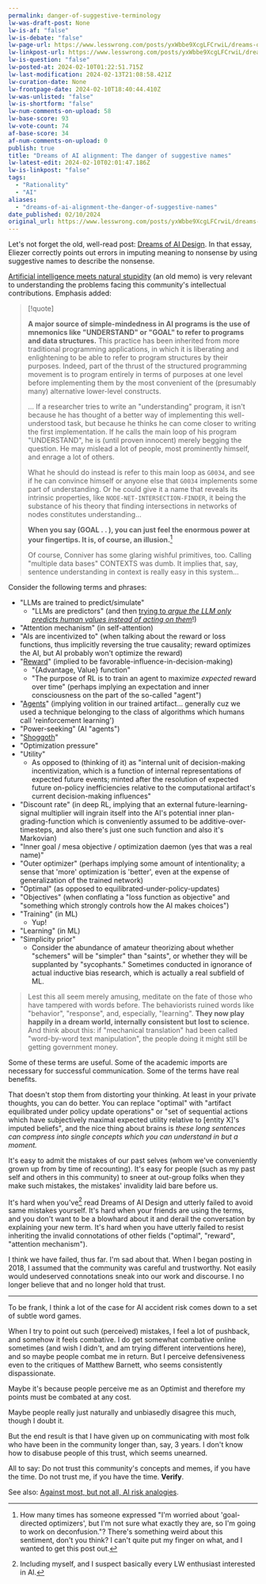 ```yaml
---
permalink: danger-of-suggestive-terminology
lw-was-draft-post: None
lw-is-af: "false"
lw-is-debate: "false"
lw-page-url: https://www.lesswrong.com/posts/yxWbbe9XcgLFCrwiL/dreams-of-ai-alignment-the-danger-of-suggestive-names
lw-linkpost-url: https://www.lesswrong.com/posts/yxWbbe9XcgLFCrwiL/dreams-of-ai-alignment-the-danger-of-suggestive-names
lw-is-question: "false"
lw-posted-at: 2024-02-10T01:22:51.715Z
lw-last-modification: 2024-02-13T21:08:58.421Z
lw-curation-date: None
lw-frontpage-date: 2024-02-10T18:40:44.410Z
lw-was-unlisted: "false"
lw-is-shortform: "false"
lw-num-comments-on-upload: 58
lw-base-score: 93
lw-vote-count: 74
af-base-score: 34
af-num-comments-on-upload: 0
publish: true
title: "Dreams of AI alignment: The danger of suggestive names"
lw-latest-edit: 2024-02-10T02:01:47.186Z
lw-is-linkpost: "false"
tags: 
  - "Rationality"
  - "AI"
aliases: 
  - "dreams-of-ai-alignment-the-danger-of-suggestive-names"
date_published: 02/10/2024
original_url: https://www.lesswrong.com/posts/yxWbbe9XcgLFCrwiL/dreams-of-ai-alignment-the-danger-of-suggestive-names
---
```

Let's not forget the old, well-read post: [Dreams of AI Design](https://www.lesswrong.com/posts/p7ftQ6acRkgo6hqHb/dreams-of-ai-design). In that essay, Eliezer correctly points out errors in imputing meaning to nonsense by using suggestive names to describe the nonsense.

[Artificial intelligence meets natural stupidity](https://www.inf.ed.ac.uk/teaching/courses/irm/mcdermott.pdf) (an old memo) is very relevant to understanding the problems facing this community's intellectual contributions. Emphasis added:

> [!quote]
>
> **A major source of simple-mindedness in AI programs is the use of mnemonics like "UNDERSTAND" or "GOAL" to refer to programs and data structures.** This practice has been inherited from more traditional programming applications, in which it is liberating and enlightening to be able to refer to program structures by their purposes. Indeed, part of the thrust of the structured programming movement is to program entirely in terms of purposes at one level before implementing them by the most convenient of the (presumably many) alternative lower-level constructs.
> 
> ... If a researcher tries to write an "understanding" program, it isn't because he has thought of a better way of implementing this well-understood task, but because he thinks he can come closer to writing the first implementation. If he calls the main loop of his program "UNDERSTAND", he is (until proven innocent) merely begging the question. He may mislead a lot of people, most prominently himself, and enrage a lot of others.
> 
> What he should do instead is refer to this main loop as `G0034`, and see if he can convince himself or anyone else that `G0034` implements some part of understanding. Or he could give it a name that reveals its intrinsic properties, like `NODE-NET-INTERSECTION-FINDER`, it being the substance of his theory that finding intersections in networks of nodes constitutes understanding...
> 
> **When you say (GOAL . . ), you can just feel the enormous power at your fingertips. It is, of course, an illusion.**[^1]
> 
> Of course, Conniver has some glaring wishful primitives, too. Calling "multiple data bases" CONTEXTS was dumb. It implies that, say, sentence understanding in context is really easy in this system...

Consider the following terms and phrases:
*   "LLMs are trained to predict/simulate"
    *   "LLMs are predictors" (and then [trying to _argue the LLM only predicts human values instead of acting on them_](https://www.lesswrong.com/posts/i5kijcjFJD6bn7dwq/evaluating-the-historical-value-misspecification-argument?commentId=AytgTwAwj8eGC8aSW)!)
*   "Attention mechanism" (in self-attention)
*   "AIs are incentivized to" (when talking about the reward or loss functions, thus implicitly reversing the true causality; reward optimizes the AI, but AI probably won't optimize the reward)
*   "[Reward](/RL-policies-not-agents)" (implied to be favorable-influence-in-decision-making)
    *   "{Advantage, Value} function"
    *   "The purpose of RL is to train an agent to maximize _expected_ reward over time" (perhaps implying an expectation and inner consciousness on the part of the so-called "agent") 
*   "[Agents](/RL-policies-not-agents)" (implying volition in our trained artifact... generally cuz we used a technique belonging to the class of algorithms which humans call 'reinforcement learning')
*   "Power-seeking" (AI "agents")
*   "[Shoggoth](https://www.lesswrong.com/posts/dqSwccGTWyBgxrR58/turntrout-s-shortform-feed?commentId=XHktatQRYpsfritrA)" 
*   "Optimization pressure"
*   "Utility" 
    *   As opposed to (thinking of it) as "internal unit of decision-making incentivization, which is a function of internal representations of expected future events; minted after the resolution of expected future on-policy inefficiencies relative to the computational artifact's current decision-making influences"
*   "Discount rate" (in deep RL, implying that an external future-learning-signal multiplier will ingrain itself into the AI's potential inner plan-grading-function which is conveniently assumed to be additive-over-timesteps, and also there's just one such function and also it's Markovian)
*   "Inner goal / mesa objective / optimization daemon (yes that was a real name)"
*   "Outer optimizer" (perhaps implying some amount of intentionality; a sense that 'more' optimization is 'better', even at the expense of generalization of the trained network)
*   "Optimal" (as opposed to equilibrated-under-policy-updates)
*   "Objectives" (when conflating a "loss function as objective" and "something which strongly controls how the AI makes choices")
*   "Training" (in ML)
    *   Yup!
*   "Learning" (in ML)
*   "Simplicity prior" 
    *   Consider the abundance of amateur theorizing about whether "schemers" will be "simpler" than "saints", or whether they will be supplanted by "sycophants." Sometimes conducted in ignorance of actual inductive bias research, which is actually a real subfield of ML.

> Lest this all seem merely amusing, meditate on the fate of those who have tampered with words before. The behaviorists ruined words like "behavior", "response", and, especially, "learning". **They now play happily in a dream world, internally consistent but lost to science.** And think about this: if "mechanical translation" had been called "word-by-word text manipulation", the people doing it might still be getting government money.

Some of these terms are useful. Some of the academic imports are necessary for successful communication. Some of the terms have real benefits. 

That doesn't stop them from distorting your thinking. At least in your private thoughts, you can do better. You can replace "optimal" with "artifact equilibrated under policy update operations" or "set of sequential actions which have subjectively maximal expected utility relative to \[entity X\]'s imputed beliefs", and the nice thing about brains is _these long sentences can compress into single concepts which you can understand in but a moment._

It's easy to admit the mistakes of our past selves (whom we've conveniently grown up from by time of recounting). It's easy for people (such as my past self and others in this community) to sneer at out-group folks when they make such mistakes, the mistakes' invalidity laid bare before us. 

It's hard when you've[^2] read Dreams of AI Design and utterly failed to avoid same mistakes yourself. It's hard when your friends are using the terms, and you don't want to be a blowhard about it and derail the conversation by explaining your new term. It's hard when you have utterly failed to resist inheriting the invalid connotations of other fields ("optimal", "reward", "attention mechanism"). 

I think we have failed, thus far.  I'm sad about that. When I began posting in 2018, I assumed that the community was careful and trustworthy. Not easily would undeserved connotations sneak into our work and discourse. I no longer believe that and no longer hold that trust.

<hr/>


To be frank, I think a lot of the case for AI accident risk comes down to a set of subtle word games.

When I try to point out such (perceived) mistakes, I feel a lot of pushback, and somehow it feels combative. I do get somewhat combative online sometimes (and wish I didn't, and am trying different interventions here), and so maybe people combat me in return. But I perceive defensiveness even to the critiques of Matthew Barnett, who seems consistently dispassionate.

Maybe it's because people perceive me as an Optimist and therefore my points must be combated at any cost.

Maybe people really just naturally and unbiasedly disagree this much, though I doubt it.

But the end result is that I have given up on communicating with most folk who have been in the community longer than, say, 3 years. I don't know how to disabuse people of this trust, which seems unearned.

All to say: Do not trust this community's concepts and memes, if you have the time. Do not trust me, if you have the time. **Verify**.

See also: [Against most, but not all, AI risk analogies](https://www.lesswrong.com/posts/SnfjK9ALrzFJB8x7B/against-most-but-not-all-ai-risk-analogies).

[^1]: How many times has someone expressed "I'm worried about 'goal-directed optimizers', but I'm not sure what exactly they are, so I'm going to work on deconfusion."? There's something weird about this sentiment, don't you think? I can't quite put my finger on what, and I wanted to get this post out.
    
[^2]: Including myself, and I suspect basically every LW enthusiast interested in AI.